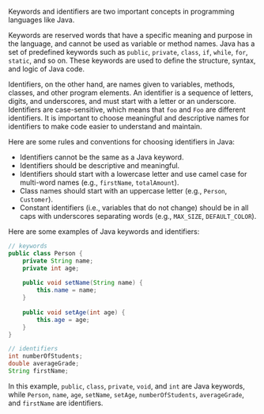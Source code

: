 
Keywords and identifiers are two important concepts in programming languages like Java.

Keywords are reserved words that have a specific meaning and purpose in the language, and cannot be used as variable or method names. Java has a set of predefined keywords such as `public`, `private`, `class`, `if`, `while`, `for`, `static`, and so on. These keywords are used to define the structure, syntax, and logic of Java code.

Identifiers, on the other hand, are names given to variables, methods, classes, and other program elements. An identifier is a sequence of letters, digits, and underscores, and must start with a letter or an underscore. Identifiers are case-sensitive, which means that `foo` and `Foo` are different identifiers. It is important to choose meaningful and descriptive names for identifiers to make code easier to understand and maintain.

Here are some rules and conventions for choosing identifiers in Java:

- Identifiers cannot be the same as a Java keyword.
- Identifiers should be descriptive and meaningful.
- Identifiers should start with a lowercase letter and use camel case for multi-word names (e.g., `firstName`, `totalAmount`).
- Class names should start with an uppercase letter (e.g., `Person`, `Customer`).
- Constant identifiers (i.e., variables that do not change) should be in all caps with underscores separating words (e.g., `MAX_SIZE`, `DEFAULT_COLOR`).

Here are some examples of Java keywords and identifiers:

```java
// keywords
public class Person {
    private String name;
    private int age;
    
    public void setName(String name) {
        this.name = name;
    }
    
    public void setAge(int age) {
        this.age = age;
    }
}

// identifiers
int numberOfStudents;
double averageGrade;
String firstName;
```

In this example, `public`, `class`, `private`, `void`, and `int` are Java keywords, while `Person`, `name`, `age`, `setName`, `setAge`, `numberOfStudents`, `averageGrade`, and `firstName` are identifiers.